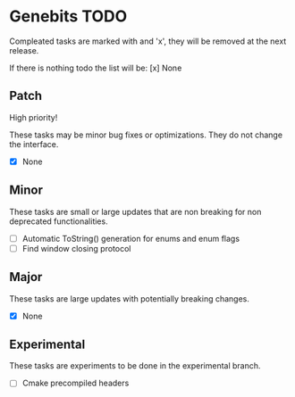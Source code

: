 # Genebits TODO

Compleated tasks are marked with and 'x', they will be removed at the next release.

If there is nothing todo the list will be: [x] None

## Patch

High priority!

These tasks may be minor bug fixes or optimizations. They do not change the interface.

- [x] None

## Minor

These tasks are small or large updates that are non breaking for non deprecated functionalities.

- [ ] Automatic ToString() generation for enums and enum flags
- [ ] Find window closing protocol

## Major

These tasks are large updates with potentially breaking changes.

- [x] None

## Experimental

These tasks are experiments to be done in the experimental branch.

- [ ] Cmake precompiled headers
